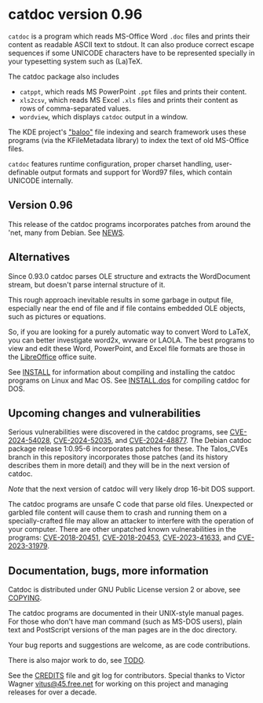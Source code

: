 # catdoc version 0.96

`catdoc` is a program which reads MS-Office Word `.doc` files and prints their
content as readable ASCII text to stdout.  It can also produce correct
escape sequences if some UNICODE characters have to be represented
specially in your typesetting system such as (La)TeX.

The catdoc package also includes
- `catppt`, which reads MS PowerPoint `.ppt` files and prints their
  content.
- `xls2csv`, which reads MS Excel `.xls` files and prints their content as
  rows of comma-separated values.
- `wordview`, which displays `catdoc` output in a window.

The KDE project's ["baloo"](https://community.kde.org/Baloo) file indexing and
search framework uses these programs (via the KFileMetadata library) to index
the text of old MS-Office files.

`catdoc` features runtime configuration, proper charset handling,
user-definable output formats and support for Word97 files, which contain
UNICODE internally.

## Version 0.96

This release of the catdoc programs incorporates patches from around the 'net,
many from Debian. See [NEWS](NEWS).

## Alternatives

Since 0.93.0 catdoc parses OLE structure and extracts the WordDocument
stream, but doesn't parse internal structure of it.

This rough approach inevitable results in some garbage in output file,
especially near the end of file and if file contains embedded OLE objects,
such as pictures or equations.

So, if you are looking for a purely automatic way to convert Word to LaTeX,
you can better investigate word2x, wvware or LAOLA. The best programs to view
and edit these Word, PowerPoint, and Excel file formats are those in the
[LibreOffice](https://www.libreoffice.org/) office suite.

See [INSTALL](INSTALL) for information about compiling and installing the
catdoc programs on Linux and Mac OS. See [INSTALL.dos](INSTALL.dos) for
compiling catdoc for DOS.

## Upcoming changes and vulnerabilities

Serious vulnerabilities were discovered in the catdoc programs, see
[CVE-2024-54028](https://nvd.nist.gov/vuln/detail/CVE-2024-54028),
[CVE-2024-52035](https://nvd.nist.gov/vuln/detail/CVE-2024-52035),
and
[CVE-2024-48877](https://nvd.nist.gov/vuln/detail/CVE-2024-48877).
The Debian catdoc package release 1:0.95-6 incorporates patches for these. The
Talos_CVEs branch in this repository incorporates those patches (and its
history describes them in more detail) and they will be in the next version of
catdoc.

_Note_ that the next version of catdoc will very likely drop 16-bit DOS support.

The catdoc programs are unsafe C code that parse old files. Unexpected or
garbled file content will cause them to crash and running them on a
specially-crafted file may allow an attacker to interfere with the operation
of your computer. There are other unpatched known vulnerabilities in the
programs:
[CVE-2018-20451](https://nvd.nist.gov/vuln/detail/CVE-2018-20451),
[CVE-2018-20453](https://nvd.nist.gov/vuln/detail/CVE-2018-20453),
[CVE-2023-41633](https://nvd.nist.gov/vuln/detail/CVE-2023-41633),
and
[CVE-2023-31979](https://nvd.nist.gov/vuln/detail/CVE-2023-31979).

## Documentation, bugs, more information

Catdoc is distributed under GNU Public License version 2 or above, see
[COPYING](COPYING).

The catdoc programs are documented in their UNIX-style manual pages. For
those who don't have man command (such as MS-DOS users), plain text and
PostScript versions of the man pages are in the doc directory.

Your bug reports and suggestions are welcome, as are code contributions.

There is also major work to do, see [TODO](TODO).

See the [CREDITS](CREDITS) file and git log for contributors. Special thanks
to Victor Wagner <vitus@45.free.net> for working on this project and managing
releases for over a decade.
